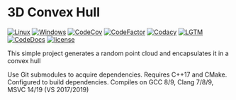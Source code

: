 # 3D Convex Hull
[![Linux](https://img.shields.io/travis/yattabyte/3DConvexHull?label=Linux%20Build&logo=Travis)](https://travis-ci.com/Yattabyte/3DConvexHull)
[![Windows](https://img.shields.io/appveyor/ci/yattabyte/3DConvexHull?label=Windows%20Build&logo=Appveyor)](https://ci.appveyor.com/project/Yattabyte/3DConvexHull)
[![CodeCov](https://img.shields.io/codecov/c/gh/yattabyte/3DConvexHull?label=Code%20Coverage&logo=CodeCov)](https://codecov.io/gh/Yattabyte/3DConvexHull)
[![CodeFactor](https://img.shields.io/codefactor/grade/github/yattabyte/3DConvexHull?label=Code%20Factor&logo=CodeFactor)](https://www.codefactor.io/repository/github/yattabyte/3DConvexHull)
[![Codacy](https://img.shields.io/codacy/grade/423d5e4bdb064914aef2589a3e58f483?label=Code%20Quality&logo=Codacy)](https://www.codacy.com/manual/Yattabyte/3DConvexHull)
[![LGTM](https://img.shields.io/lgtm/grade/cpp/github/Yattabyte/3DConvexHull?label=Code%20Quality&logo=LGTM)](https://lgtm.com/projects/g/Yattabyte/3DConvexHull)
[![CodeDocs](https://codedocs.xyz/Yattabyte/3DConvexHull.svg)](https://codedocs.xyz/Yattabyte/3DConvexHull/)
[![license](https://img.shields.io/github/license/Yattabyte/3DConvexHull?label=License&logo=github)](https://github.com/Yattabyte/3DConvexHull/blob/master/LICENSE)

This simple project generates a random point cloud and encapsulates it in a convex hull

Use Git submodules to acquire dependencies.
Requires C++17 and CMake. Configured to build dependencies.
Compiles on GCC 8/9, Clang 7/8/9, MSVC 14/19 (VS 2017/2019)